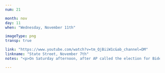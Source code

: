 ```yaml
---
num: 21

month: nov
day: 11
when: "Wednesday, November 11th"

imageType: png
transp: true

link: "https://www.youtube.com/watch?v=tm_QjBiiW1c&ab_channel=DM"
linkname: "State Street, November 7th"
notes: "<p>On Saturday afternoon, after AP called the election for Biden, I biked Madison's State Street with a phone duct tapped to my bike to record the moment. Edited and uploaded the footage today.</p>"

---
```

